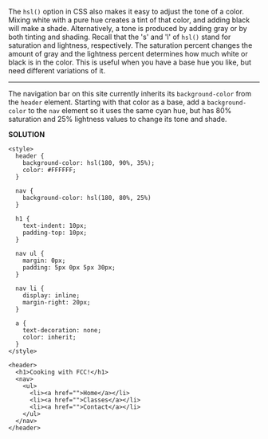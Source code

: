The `hsl()` option in CSS also makes it easy to adjust the tone of a color. 
Mixing white with a pure hue creates a tint of that color, and adding black will make a shade. 
Alternatively, a tone is produced by adding gray or by both tinting and shading. 
Recall that the 's' and 'l' of `hsl()` stand for saturation and lightness, respectively. 
The saturation percent changes the amount of gray and the lightness percent determines how much white or black is in the color. 
This is useful when you have a base hue you like, but need different variations of it.

---

The navigation bar on this site currently inherits its `background-color` from the `header` element. 
Starting with that color as a base, add a `background-color` to the `nav` element so it uses the same cyan hue, but has 80% saturation and 25% lightness values to change its tone and shade.

**SOLUTION**

```
<style>
  header {
    background-color: hsl(180, 90%, 35%);
    color: #FFFFFF;
  }
  
  nav {
    background-color: hsl(180, 80%, 25%)
  }
  
  h1 {
    text-indent: 10px;
    padding-top: 10px;
  }
  
  nav ul {
    margin: 0px;
    padding: 5px 0px 5px 30px;
  }
  
  nav li {
    display: inline;
    margin-right: 20px;
  }
  
  a {
    text-decoration: none;
    color: inherit;
  }
</style>
  
<header>
  <h1>Cooking with FCC!</h1>
  <nav>
    <ul>
      <li><a href="">Home</a></li>
      <li><a href="">Classes</a></li>
      <li><a href="">Contact</a></li>
    </ul>
  </nav>
</header>
```
